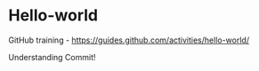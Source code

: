 # Hello-world
GitHub training - https://guides.github.com/activities/hello-world/

Understanding Commit!
